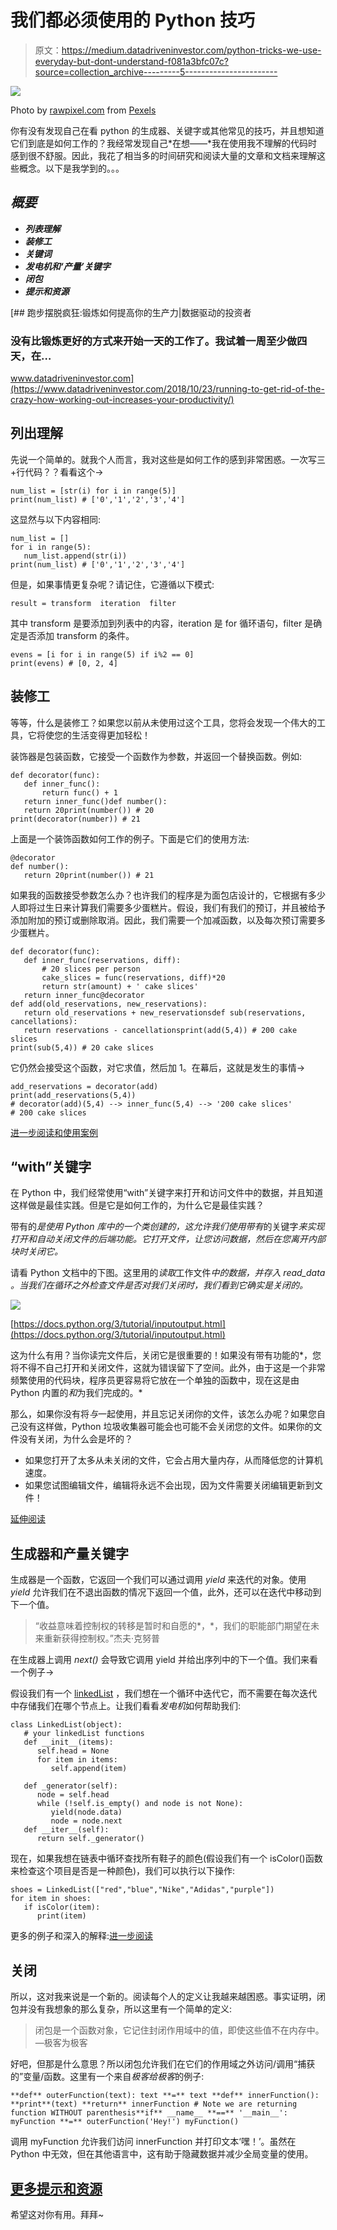 # 我们都必须使用的 Python 技巧

> 原文：<https://medium.datadriveninvestor.com/python-tricks-we-use-everyday-but-dont-understand-f081a3bfc07c?source=collection_archive---------5----------------------->

![](img/317782eb31fad88e20c2b650d1f90522.png)

Photo by [rawpixel.com](https://www.pexels.com/@rawpixel?utm_content=attributionCopyText&utm_medium=referral&utm_source=pexels) from [Pexels](https://www.pexels.com/photo/man-holding-white-paper-1851467/?utm_content=attributionCopyText&utm_medium=referral&utm_source=pexels)

你有没有发现自己在看 python 的生成器、关键字或其他常见的技巧，并且想知道它们到底是如何工作的？我经常发现自己*在想——*我在使用我不理解的代码时感到很不舒服。因此，我花了相当多的时间研究和阅读大量的文章和文档来理解这些概念。以下是我学到的。。。

## ***概要***

*   ***列表理解***
*   ***装修工***
*   ***关键词***
*   ***发电机和‘产量’关键字***
*   ***闭包***
*   ***提示和资源***

[](https://www.datadriveninvestor.com/2018/10/23/running-to-get-rid-of-the-crazy-how-working-out-increases-your-productivity/) [## 跑步摆脱疯狂:锻炼如何提高你的生产力|数据驱动的投资者

### 没有比锻炼更好的方式来开始一天的工作了。我试着一周至少做四天，在…

www.datadriveninvestor.com](https://www.datadriveninvestor.com/2018/10/23/running-to-get-rid-of-the-crazy-how-working-out-increases-your-productivity/) 

## 列出理解

先说一个简单的。就我个人而言，我对这些是如何工作的感到非常困惑。一次写三+行代码？？看看这个→

```
num_list = [str(i) for i in range(5)]
print(num_list) # ['0','1','2','3','4']
```

这显然与以下内容相同:

```
num_list = []
for i in range(5):
   num_list.append(str(i))
print(num_list) # ['0','1','2','3','4']
```

但是，如果事情更复杂呢？请记住，它遵循以下模式:

```
result = transform  iteration  filter
```

其中 transform 是要添加到列表中的内容，iteration 是 for 循环语句，filter 是确定是否添加 transform 的条件。

```
evens = [i for i in range(5) if i%2 == 0]
print(evens) # [0, 2, 4]
```

## 装修工

等等，什么是装修工？如果您以前从未使用过这个工具，您将会发现一个伟大的工具，它将使您的生活变得更加轻松！

装饰器是包装函数，它接受一个函数作为参数，并返回一个替换函数。例如:

```
def decorator(func):
   def inner_func():
       return func() + 1
   return inner_func()def number():
   return 20print(number()) # 20
print(decorator(number)) # 21
```

上面是一个装饰函数如何工作的例子。下面是它们的使用方法:

```
@decorator
def number():
   return 20print(number()) # 21
```

如果我的函数接受参数怎么办？也许我们的程序是为面包店设计的，它根据有多少人即将过生日来计算我们需要多少蛋糕片。假设，我们有我们的预订，并且被给予添加附加的预订或删除取消。因此，我们需要一个加减函数，以及每次预订需要多少蛋糕片。

```
def decorator(func):
   def inner_func(reservations, diff):
       # 20 slices per person
       cake_slices = func(reservations, diff)*20 
       return str(amount) + ' cake slices'
   return inner_func@decorator
def add(old_reservations, new_reservations):
   return old_reservations + new_reservationsdef sub(reservations, cancellations):
   return reservations - cancellationsprint(add(5,4)) # 200 cake slices
print(sub(5,4)) # 20 cake slices
```

它仍然会接受这个函数，对它求值，然后加 1。在幕后，这就是发生的事情→

```
add_reservations = decorator(add)
print(add_reservations(5,4)) 
# decorator(add)(5,4) --> inner_func(5,4) --> '200 cake slices'
# 200 cake slices
```

[进一步阅读和使用案例](http://simeonfranklin.com/blog/2012/jul/1/python-decorators-in-12-steps/)

## “with”关键字

在 Python 中，我们经常使用“with”关键字来打开和访问文件中的数据，并且知道这样做是最佳实践。但是它是如何工作的，为什么它是最佳实践？

带有的*是使用 Python 库中的一个类创建的，这允许我们使用带有*的关键字*来实现打开和自动关闭文件的后端功能。它打开文件，让您访问数据，然后在您离开内部块时关闭它。*

请看 Python 文档中的下图。这里用的*读取*工作文件*中的数据，并存入 *read_data* 。当我们在循环之外检查文件是否对我们关闭时，我们看到它确实是关闭的。*

![](img/fc2debec3958fad6e0c3acbf0f4236e9.png)

[https://docs.python.org/3/tutorial/inputoutput.html](https://docs.python.org/3/tutorial/inputoutput.html)

这为什么有用？当你读完文件后，关闭它是很重要的！如果没有带有功能的*，您将不得不自己打开和关闭文件，这就为错误留下了空间。此外，由于这是一个非常频繁使用的代码块，程序员更容易将它放在一个单独的函数中，现在这是由 Python 内置的*和*为我们完成的。*

那么，如果你没有将*与*一起使用，并且忘记关闭你的文件，该怎么办呢？如果您自己没有这样做，Python 垃圾收集器可能会也可能不会关闭您的文件。如果你的文件没有关闭，为什么会是坏的？

*   如果您打开了太多从未关闭的文件，它会占用大量内存，从而降低您的计算机速度。
*   如果您试图编辑文件，编辑将永远不会出现，因为文件需要关闭编辑更新到文件！

[延伸阅读](http://effbot.org/zone/python-with-statement.htm)

## 生成器和产量关键字

生成器是一个函数，它返回一个我们可以通过调用 *yield* 来迭代的对象。使用 *yield* 允许我们在不退出函数的情况下返回一个值，此外，还可以在迭代中移动到下一个值。

> “收益意味着控制权的转移是暂时和自愿的*，*，我们的职能部门期望在未来重新获得控制权。”杰夫·克努普

在生成器上调用 *next()* 会导致它调用 yield 并给出序列中的下一个值。我们来看一个例子→

假设我们有一个 [linkedList](https://medium.com/basecs/whats-a-linked-list-anyway-part-1-d8b7e6508b9d) ，我们想在一个循环中迭代它，而不需要在每次迭代中存储我们在哪个节点上。让我们看看*发电机*如何帮助我们:

```
class LinkedList(object):
   # your linkedList functions
   def __init__(items):
      self.head = None
      for item in items:
         self.append(item)

   def _generator(self):
      node = self.head
      while (!self.is_empty() and node is not None):
         yield(node.data)
         node = node.next
   def __iter__(self):
      return self._generator()
```

现在，如果我想在链表中循环查找所有鞋子的颜色(假设我们有一个 isColor()函数来检查这个项目是否是一种颜色)，我们可以执行以下操作:

```
shoes = LinkedList(["red","blue","Nike","Adidas","purple"])
for item in shoes:
   if isColor(item):
      print(item)
```

更多的例子和深入的解释:[进一步阅读](https://jeffknupp.com/blog/2013/04/07/improve-your-python-yield-and-generators-explained/)

## 关闭

所以，这对我来说是一个新的。阅读每个人的定义让我越来越困惑。事实证明，闭包并没有我想象的那么复杂，所以这里有一个简单的定义:

> 闭包是一个函数对象，它记住封闭作用域中的值，即使这些值不在内存中。—极客为极客

好吧，但那是什么意思？所以闭包允许我们在它们的作用域之外访问/调用“捕获的”变量/函数。这里有一个来自*极客给极客*的例子:

```
**def** outerFunction(text): text **=** text **def** innerFunction(): **print**(text) **return** innerFunction # Note we are returning function WITHOUT parenthesis**if** __name__ **==** '__main__': myFunction **=** outerFunction('Hey!') myFunction()
```

调用 myFunction 允许我们访问 innerFunction 并打印文本‘嘿！’。虽然在 Python 中无效，但在其他语言中，这有助于隐藏数据并减少全局变量的使用。

## [更多提示和资源](https://sahandsaba.com/thirty-python-language-features-and-tricks-you-may-not-know.html)

希望这对你有用。拜拜~